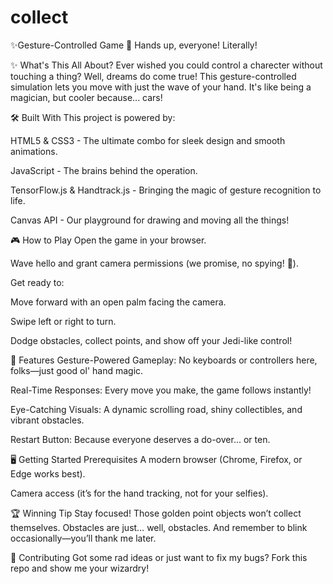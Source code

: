 # collect
✨Gesture-Controlled Game 🚀
Hands up, everyone! Literally!

✨ What's This All About?
Ever wished you could control a charecter without touching a thing? Well, dreams do come true! This gesture-controlled  simulation lets you move with just the wave of your hand. It's like being a magician, but cooler because... cars!

🛠️ Built With
This project is powered by:

HTML5 & CSS3 - The ultimate combo for sleek design and smooth animations.

JavaScript - The brains behind the operation.

TensorFlow.js & Handtrack.js - Bringing the magic of gesture recognition to life.

Canvas API - Our playground for drawing and moving all the things!

🎮 How to Play
Open the game in your browser.

Wave hello and grant camera permissions (we promise, no spying! 📸).

Get ready to:

Move forward with an open palm facing the camera.

Swipe left or right to turn.

Dodge obstacles, collect points, and show off your Jedi-like control!

🌟 Features
Gesture-Powered Gameplay: No keyboards or controllers here, folks—just good ol' hand magic.

Real-Time Responses: Every move you make, the game follows instantly!

Eye-Catching Visuals: A dynamic scrolling road, shiny collectibles, and vibrant obstacles.

Restart Button: Because everyone deserves a do-over... or ten.

🖥️ Getting Started
Prerequisites
A modern browser (Chrome, Firefox, or Edge works best).

Camera access (it’s for the hand tracking, not for your selfies).

🏆 Winning Tip
Stay focused! Those golden point objects won’t collect themselves. Obstacles are just… well, obstacles. And remember to blink occasionally—you’ll thank me later.

🙌 Contributing
Got some rad ideas or just want to fix my bugs? Fork this repo and show me your wizardry!
